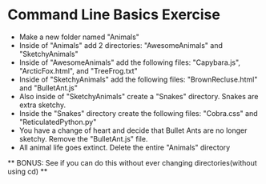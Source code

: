 # Command Line Basics Exercise

* Make a new folder named "Animals"
* Inside of "Animals" add 2 directories: "AwesomeAnimals" and "SketchyAnimals"
* Inside of "AwesomeAnimals" add the following files: "Capybara.js", "ArcticFox.html", and "TreeFrog.txt"
* Inside of "SketchyAnimals" add the following files: "BrownRecluse.html" and "BulletAnt.js"
* Also inside of "SketchyAnimals" create a "Snakes" directory.  Snakes are extra sketchy.
* Inside the "Snakes" directory create the following files: "Cobra.css" and "ReticulatedPython.py"
* You have a change of heart and decide that Bullet Ants are no longer sketchy. Remove the "BulletAnt.js" file.
* All animal life goes extinct.  Delete the entire "Animals" directory

** BONUS: See if you can do this without ever changing directories(without using cd) **